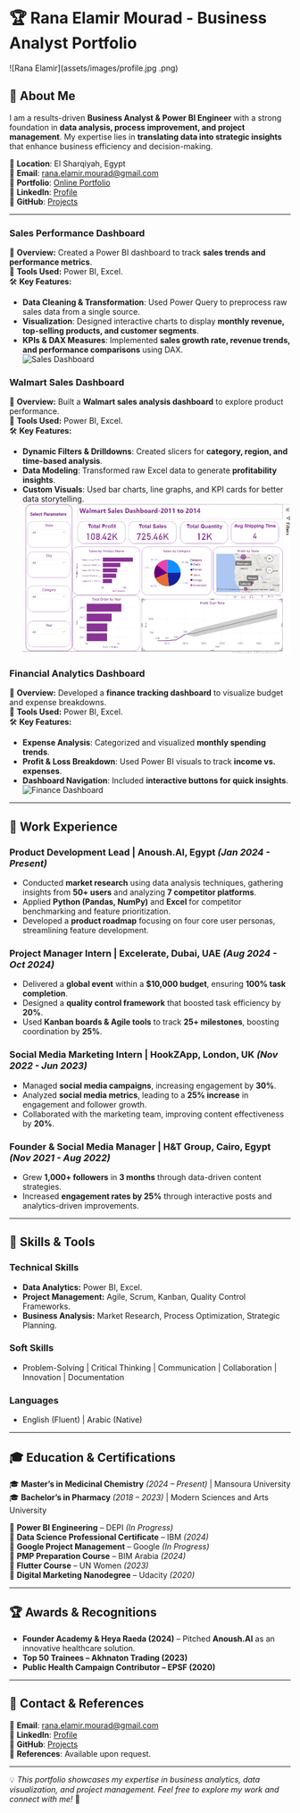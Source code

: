 # 🏆 Rana Elamir Mourad - Business Analyst Portfolio

![Rana Elamir](assets/images/profile.jpg .png)

## 📌 About Me
I am a results-driven **Business Analyst & Power BI Engineer** with a strong foundation in **data analysis, process improvement, and project management**. My expertise lies in **translating data into strategic insights** that enhance business efficiency and decision-making.

📍 **Location**: El Sharqiyah, Egypt  
📧 **Email**: rana.elamir.mourad@gmail.com  
🔗 **Portfolio**: [Online Portfolio](https://xandergram.my.canva.site/portfolio-rana-elamir)  
🔗 **LinkedIn**: [Profile](http://linkedin.com/in/ranaelamir)  
🔗 **GitHub**: [Projects](https://github.com/Rana-mourad/Power-BI-Projects)

---

### **Sales Performance Dashboard**  
📌 **Overview:** Created a Power BI dashboard to track **sales trends and performance metrics**.  
🔧 **Tools Used:** Power BI, Excel.  
🛠 **Key Features:**  
- **Data Cleaning & Transformation**: Used Power Query to preprocess raw sales data from a single source.  
- **Visualization**: Designed interactive charts to display **monthly revenue, top-selling products, and customer segments**.  
- **KPIs & DAX Measures**: Implemented **sales growth rate, revenue trends, and performance comparisons** using DAX.  
![Sales Dashboard](assets/images/sales_dashboard.png)

### **Walmart Sales Dashboard**  
📌 **Overview:** Built a **Walmart sales analysis dashboard** to explore product performance.  
🔧 **Tools Used:** Power BI, Excel.  
🛠 **Key Features:**  
- **Dynamic Filters & Drilldowns**: Created slicers for **category, region, and time-based analysis**.  
- **Data Modeling**: Transformed raw Excel data to generate **profitability insights**.  
- **Custom Visuals**: Used bar charts, line graphs, and KPI cards for better data storytelling.  
![Walmart Dashboard](assets/images/walmart_dashboard.png)

### **Financial Analytics Dashboard**  
📌 **Overview:** Developed a **finance tracking dashboard** to visualize budget and expense breakdowns.  
🔧 **Tools Used:** Power BI, Excel.  
🛠 **Key Features:**  
- **Expense Analysis**: Categorized and visualized **monthly spending trends**.  
- **Profit & Loss Breakdown**: Used Power BI visuals to track **income vs. expenses**.  
- **Dashboard Navigation**: Included **interactive buttons for quick insights**.  
![Finance Dashboard](assets/images/finance_dashboard.png)

---

## 💼 Work Experience

### **Product Development Lead** | Anoush.AI, Egypt *(Jan 2024 - Present)*  
- Conducted **market research** using data analysis techniques, gathering insights from **50+ users** and analyzing **7 competitor platforms**.
- Applied **Python (Pandas, NumPy)** and **Excel** for competitor benchmarking and feature prioritization.
- Developed a **product roadmap** focusing on four core user personas, streamlining feature development.

### **Project Manager Intern** | Excelerate, Dubai, UAE *(Aug 2024 - Oct 2024)*  
- Delivered a **global event** within a **$10,000 budget**, ensuring **100% task completion**.
- Designed a **quality control framework** that boosted task efficiency by **20%**.
- Used **Kanban boards & Agile tools** to track **25+ milestones**, boosting coordination by **25%**.

### **Social Media Marketing Intern** | HookZApp, London, UK *(Nov 2022 - Jun 2023)*  
- Managed **social media campaigns**, increasing engagement by **30%**.
- Analyzed **social media metrics**, leading to a **25% increase** in engagement and follower growth.
- Collaborated with the marketing team, improving content effectiveness by **20%**.

### **Founder & Social Media Manager** | H&T Group, Cairo, Egypt *(Nov 2021 - Aug 2022)*  
- Grew **1,000+ followers** in **3 months** through data-driven content strategies.
- Increased **engagement rates by 25%** through interactive posts and analytics-driven improvements.

---

## 🎯 Skills & Tools

### **Technical Skills**
- **Data Analytics:** Power BI, Excel.
- **Project Management:** Agile, Scrum, Kanban, Quality Control Frameworks.
- **Business Analysis:** Market Research, Process Optimization, Strategic Planning.

### **Soft Skills**
- Problem-Solving | Critical Thinking | Communication | Collaboration | Innovation | Documentation

### **Languages**
- English (Fluent) | Arabic (Native)

---

## 🎓 Education & Certifications

🎓 **Master’s in Medicinal Chemistry** *(2024 – Present)* | Mansoura University  
🎓 **Bachelor’s in Pharmacy** *(2018 – 2023)* | Modern Sciences and Arts University  

📜 **Power BI Engineering** – DEPI *(In Progress)*  
📜 **Data Science Professional Certificate** – IBM *(2024)*  
📜 **Google Project Management** – Google *(In Progress)*  
📜 **PMP Preparation Course** – BIM Arabia *(2024)*  
📜 **Flutter Course** – UN Women *(2023)*  
📜 **Digital Marketing Nanodegree** – Udacity *(2020)*  

---

## 🏆 Awards & Recognitions

- **Founder Academy & Heya Raeda (2024)** – Pitched **Anoush.AI** as an innovative healthcare solution.  
- **Top 50 Trainees – Akhnaton Trading (2023)**  
- **Public Health Campaign Contributor – EPSF (2020)**  

---

## 📌 Contact & References
📧 **Email**: rana.elamir.mourad@gmail.com  
🔗 **LinkedIn**: [Profile](http://linkedin.com/in/ranaelamir)  
🔗 **GitHub**: [Projects](https://github.com/Rana-mourad/Power-BI-Projects)  
📜 **References**: Available upon request.  

---

💡 *This portfolio showcases my expertise in business analytics, data visualization, and project management. Feel free to explore my work and connect with me!* 🚀
